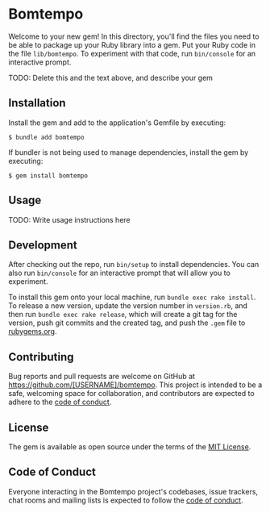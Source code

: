 # Bomtempo

Welcome to your new gem! In this directory, you'll find the files you need to be able to package up your Ruby library into a gem. Put your Ruby code in the file `lib/bomtempo`. To experiment with that code, run `bin/console` for an interactive prompt.

TODO: Delete this and the text above, and describe your gem

## Installation

Install the gem and add to the application's Gemfile by executing:

    $ bundle add bomtempo

If bundler is not being used to manage dependencies, install the gem by executing:

    $ gem install bomtempo

## Usage

TODO: Write usage instructions here

## Development

After checking out the repo, run `bin/setup` to install dependencies. You can also run `bin/console` for an interactive prompt that will allow you to experiment.

To install this gem onto your local machine, run `bundle exec rake install`. To release a new version, update the version number in `version.rb`, and then run `bundle exec rake release`, which will create a git tag for the version, push git commits and the created tag, and push the `.gem` file to [rubygems.org](https://rubygems.org).

## Contributing

Bug reports and pull requests are welcome on GitHub at https://github.com/[USERNAME]/bomtempo. This project is intended to be a safe, welcoming space for collaboration, and contributors are expected to adhere to the [code of conduct](https://github.com/[USERNAME]/bomtempo/blob/master/CODE_OF_CONDUCT.md).

## License

The gem is available as open source under the terms of the [MIT License](https://opensource.org/licenses/MIT).

## Code of Conduct

Everyone interacting in the Bomtempo project's codebases, issue trackers, chat rooms and mailing lists is expected to follow the [code of conduct](https://github.com/[USERNAME]/bomtempo/blob/master/CODE_OF_CONDUCT.md).
